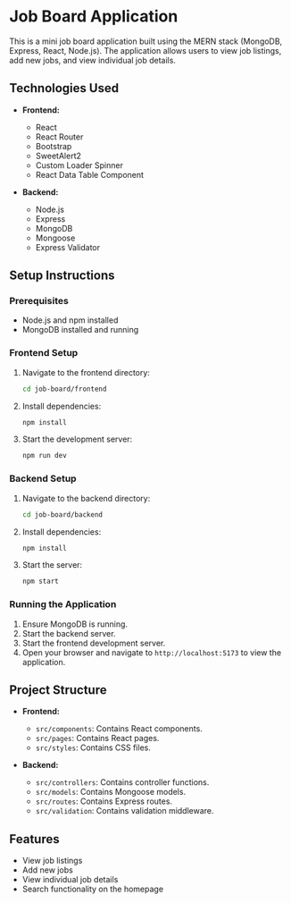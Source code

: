 # Job Board Application

This is a mini job board application built using the MERN stack (MongoDB, Express, React, Node.js). The application allows users to view job listings, add new jobs, and view individual job details.

## Technologies Used

- **Frontend:**
  - React
  - React Router
  - Bootstrap
  - SweetAlert2
  - Custom Loader Spinner
  - React Data Table Component

- **Backend:**
  - Node.js
  - Express
  - MongoDB
  - Mongoose
  - Express Validator

## Setup Instructions

### Prerequisites

- Node.js and npm installed
- MongoDB installed and running

### Frontend Setup

1. Navigate to the frontend directory:
   ```bash
   cd job-board/frontend
   ```

2. Install dependencies:
   ```bash
   npm install
   ```

3. Start the development server:
   ```bash
   npm run dev
   ```

### Backend Setup

1. Navigate to the backend directory:
   ```bash
   cd job-board/backend
   ```

2. Install dependencies:
   ```bash
   npm install
   ```

3. Start the server:
   ```bash
   npm start
   ```

### Running the Application

1. Ensure MongoDB is running.
2. Start the backend server.
3. Start the frontend development server.
4. Open your browser and navigate to `http://localhost:5173` to view the application.

## Project Structure

- **Frontend:**
  - `src/components`: Contains React components.
  - `src/pages`: Contains React pages.
  - `src/styles`: Contains CSS files.

- **Backend:**
  - `src/controllers`: Contains controller functions.
  - `src/models`: Contains Mongoose models.
  - `src/routes`: Contains Express routes.
  - `src/validation`: Contains validation middleware.

## Features

- View job listings
- Add new jobs
- View individual job details
- Search functionality on the homepage

